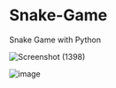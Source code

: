 # Snake-Game
Snake Game with Python

![Screenshot (1398)](https://github.com/OnHoa/Snake-Game/assets/116187766/9fcb597f-49b7-4013-a6bd-131a38259ee9)


![image](https://github.com/OnHoa/Snake-Game/assets/116187766/0a0fc53a-e7b7-48dc-a3d5-b65a6833c0ba)

